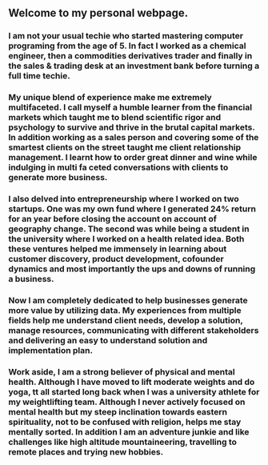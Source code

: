 ## Welcome to my personal webpage.
### I am not your usual techie who started mastering computer programing from the age of 5. In fact I worked as a chemical engineer, then a commodities derivatives trader and finally in the sales & trading desk at an investment bank before turning a full time techie.
### My unique blend of experience make me extremely multifaceted. I call myself a humble learner from the financial markets which taught me to blend scientific rigor and psychology to survive and thrive in the brutal capital markets. In addition working as a sales person and covering some of the smartest clients on the street taught me client relationship management. I learnt how to order great dinner and wine while indulging in multi fa ceted conversations with clients to generate more business.
### I also delved into entrepreneurship where I worked on two startups. One was my own fund where I generated 24% return for an year before closing the account on account of geography change. The second was while being a student in the university where I worked on a health related idea. Both these ventures helped me immensely in learning about customer discovery, product development, cofounder dynamics and most importantly the ups and downs of running a business.
### Now I am completely dedicated to help businesses generate more value by utilizing data. My experiences from multiple fields help me understand client needs, develop a solution, manage resources, communicating with different stakeholders and delivering an easy to understand solution and implementation plan.
### Work aside, I am a strong believer of physical and mental health. Although I have moved to lift moderate weights and do yoga, tt all started long back when I was a university athlete for my weightlifting team. Although I never actively focused on mental health but my steep inclination towards eastern spirituality, not to be confused with religion, helps me stay mentally sorted. In addition I am an adventure junkie and like challenges like high altitude mountaineering, travelling to remote places and trying new hobbies.
